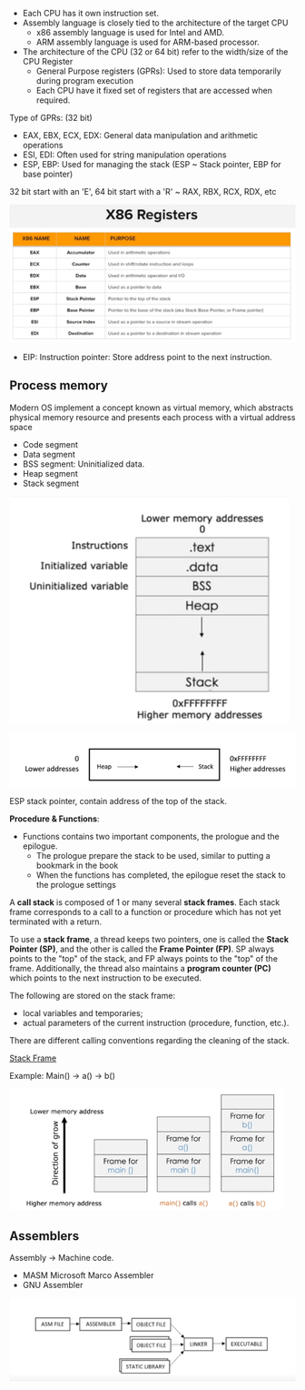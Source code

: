 

- Each CPU has it own instruction set.
- Assembly language is closely tied to the architecture of the target CPU
    - x86 assembly language is used for Intel and AMD.
    - ARM assembly language is used for ARM-based processor.
- The architecture of the CPU (32 or 64 bit) refer to the width/size of the CPU Register
  - General Purpose registers (GPRs): Used to store data temporarily during program execution
  - Each CPU have it fixed set of registers that are accessed when required.

Type of GPRs: (32 bit)
- EAX, EBX, ECX, EDX: General data manipulation and arithmetic operations
- ESI, EDI: Often used for string manipulation operations
- ESP, EBP: Used for managing the stack (ESP ~ Stack pointer, EBP for base pointer)

32 bit start with an 'E', 64 bit start with a 'R' ~ RAX, RBX, RCX, RDX, etc

![x86 Registers](./Assets/image_7.png)

- EIP: Instruction pointer: Store address point to the next instruction.

## Process memory

Modern OS implement a concept known as virtual memory, which abstracts physical memory resource and presents each process with a virtual address space

- Code segment
- Data segment
- BSS segment: Uninitialized data.
- Heap segment
- Stack segment

![Memory segment](./Assets/image_8.png)

![Stack and Heap](./Assets/image_9.png)

ESP stack pointer, contain address of the top of the stack.

**Procedure & Functions**:
- Functions contains two important components, the prologue and the epilogue.
  - The prologue prepare the stack to be used, similar to putting a bookmark in the book
  - When the functions has completed, the epilogue reset the stack to the prologue settings 

A **call stack** is composed of 1 or many several **stack frames**. Each stack frame corresponds to a call to a function or procedure which has not yet terminated with a return.

To use a **stack frame**, a thread keeps two pointers, one is called the **Stack Pointer (SP)**, and the other is called the **Frame Pointer (FP)**. SP always points to the "top" of the stack, and FP always points to the "top" of the frame. Additionally, the thread also maintains a **program counter (PC)** which points to the next instruction to be executed.

The following are stored on the stack frame:
- local variables and temporaries;
- actual parameters of the current instruction (procedure, function, etc.).

There are different calling conventions regarding the cleaning of the stack.

[Stack Frame](https://stackoverflow.com/questions/10057443/explain-the-concept-of-a-stack-frame-in-a-nutshell)

Example: Main() -> a() -> b()

![flow](./Assets/image_10.png)

## Assemblers

Assembly -> Machine code.

- MASM Microsoft Marco Assembler
- GNU Assembler

![Assembler](./Assets/image_11.png)
